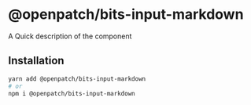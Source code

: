 # @openpatch/bits-input-markdown

A Quick description of the component

## Installation

```sh
yarn add @openpatch/bits-input-markdown
# or
npm i @openpatch/bits-input-markdown
```
